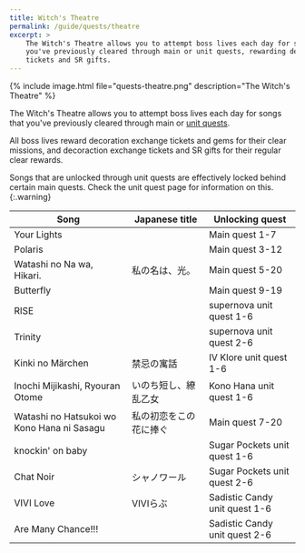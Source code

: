 ```yaml
---
title: Witch's Theatre
permalink: /guide/quests/theatre
excerpt: >
    The Witch's Theatre allows you to attempt boss lives each day for songs that
    you've previously cleared through main or unit quests, rewarding decoration
    tickets and SR gifts.
---
```


{% include image.html file="quests-theatre.png" description="The Witch's Theatre" %}

The Witch's Theatre allows you to attempt boss lives each day for songs that
you've previously cleared through main or [unit quests](unit).

All boss lives reward decoration exchange tickets and gems for their clear
missions, and decoraction exchange tickets and SR gifts for their regular clear
rewards.

Songs that are unlocked through unit quests are effectively locked behind
certain main quests. Check the unit quest page for information on this.
{:.warning}

| Song                                       | Japanese title         | Unlocking quest               |
|--------------------------------------------|------------------------|-------------------------------|
| Your Lights                                |                        | Main quest 1-7                |
| Polaris                                    |                        | Main quest 3-12               |
| Watashi no Na wa, Hikari.                  | 私の名は、光。         | Main quest 5-20               |
| Butterfly                                  |                        | Main quest 9-19               |
| RISE                                       |                        | supernova unit quest 1-6      |
| Trinity                                    |                        | supernova unit quest 2-6      |
| Kinki no Märchen                           | 禁忌の寓話             | IV Klore unit quest 1-6       |
| Inochi Mijikashi, Ryouran Otome            | いのち短し、繚乱乙女   | Kono Hana unit quest 1-6      |
| Watashi no Hatsukoi wo Kono Hana ni Sasagu | 私の初恋をこの花に捧ぐ | Main quest 7-20               |
| knockin' on baby                           |                        | Sugar Pockets unit quest 1-6  |
| Chat Noir                                  | シャノワール           | Sugar Pockets unit quest 2-6  |
| VIVI Love                                  | VIVIらぶ               | Sadistic Candy unit quest 1-6 |
| Are Many Chance!!!                         |                        | Sadistic Candy unit quest 2-6 |
